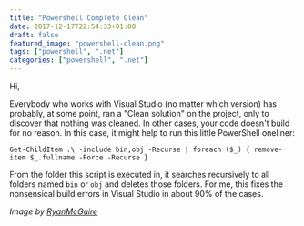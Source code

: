 ```yaml
---
title: "Powershell Complete Clean"
date: 2017-12-17T22:54:33+01:00
draft: false
featured_image: "powershell-clean.png"
tags: ["powershell", ".net"]
categories: ["powershell", ".net"]
---
```


Hi,

Everybody who works with Visual Studio (no matter which version) has probably, at some point, ran a "Clean solution" on the project, only to discover that nothing was cleaned. In other cases, your code doesn't build for no reason. In this case, it might help to run this little PowerShell oneliner:

```
Get-ChildItem .\ -include bin,obj -Recurse | foreach ($_) { remove-item $_.fullname -Force -Recurse }
```

From the folder this script is executed in, it searches recursively to all folders named `bin` or `obj` and deletes those folders. For me, this fixes the nonsensical build errors in Visual Studio in about 90% of the cases.

_Image by [RyanMcGuire](https://pixabay.com/en/laundry-washing-machines-housewife-413688/)_